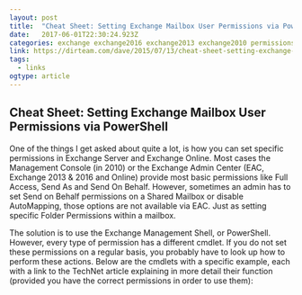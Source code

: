 ```yaml
---
layout: post 
title:  "Cheat Sheet: Setting Exchange Mailbox User Permissions via PowerShell – Dave Stork's IMHO" 
date:   2017-06-01T22:30:24.923Z 
categories: exchange exchange2016 exchange2013 exchange2010 permissions
link: https://dirteam.com/dave/2015/07/13/cheat-sheet-setting-exchange-mailbox-user-permissions-via-powershell/ 
tags:
  - links
ogtype: article 
---
```


## Cheat Sheet: Setting Exchange Mailbox User Permissions via PowerShell

One of the things I get asked about quite a lot, is how you can set specific permissions in Exchange Server and Exchange Online. Most cases the Management Console (in 2010) or the Exchange Admin Center (EAC, Exchange 2013 & 2016 and Online) provide most basic permissions like Full Access, Send As and Send On Behalf. However, sometimes an admin has to set Send on Behalf permissions on a Shared Mailbox or disable AutoMapping, those options are not available via EAC. Just as setting specific Folder Permissions within a mailbox.

The solution is to use the Exchange Management Shell, or PowerShell. However, every type of permission has a different cmdlet. If you do not set these permissions on a regular basis, you probably have to look up how to perform these actions. Below are the cmdlets with a specific example, each with a link to the TechNet article explaining in more detail their function (provided you have the correct permissions in order to use them):